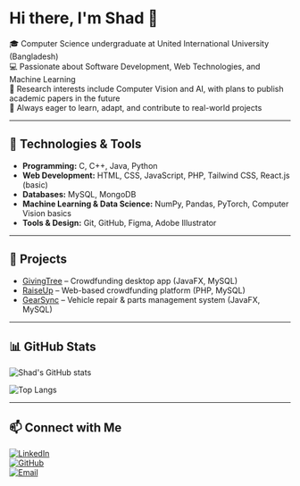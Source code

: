 # Hi there, I'm Shad 👋  

🎓 Computer Science undergraduate at United International University (Bangladesh)  
💻 Passionate about Software Development, Web Technologies, and Machine Learning  
📖 Research interests include Computer Vision and AI, with plans to publish academic papers in the future  
🚀 Always eager to learn, adapt, and contribute to real-world projects  

---

## 🔧 Technologies & Tools  
- **Programming:** C, C++, Java, Python  
- **Web Development:** HTML, CSS, JavaScript, PHP, Tailwind CSS, React.js (basic)  
- **Databases:** MySQL, MongoDB  
- **Machine Learning & Data Science:** NumPy, Pandas, PyTorch, Computer Vision basics  
- **Tools & Design:** Git, GitHub, Figma, Adobe Illustrator  

---

## 📌 Projects  
- [GivingTree](https://github.com/M-R-Saad/GivingTree) – Crowdfunding desktop app (JavaFX, MySQL)  
- [RaiseUp](https://github.com/M-R-Saad/RaiseUp) – Web-based crowdfunding platform (PHP, MySQL)  
- [GearSync](https://github.com/M-R-Saad/GearSync) – Vehicle repair & parts management system (JavaFX, MySQL)  

---

## 📊 GitHub Stats  
![Shad's GitHub stats](https://github-readme-stats.vercel.app/api?username=M-R-Saad&show_icons=true&theme=tokyonight)  

![Top Langs](https://github-readme-stats.vercel.app/api/top-langs/?username=M-R-Saad&layout=compact&theme=tokyonight)  

---

## 📫 Connect with Me  
[![LinkedIn](https://img.shields.io/badge/LinkedIn-blue?logo=linkedin&logoColor=white)](https://www.linkedin.com/in/muhaiminul-rashid-shad-277562312/)  
[![GitHub](https://img.shields.io/badge/GitHub-black?logo=github&logoColor=white)](https://github.com/M-R-Saad)  
[![Email](https://img.shields.io/badge/Email-D14836?logo=gmail&logoColor=white)](mailto:mshad221487@bscse.uiu.ac.bd)  


<!--
**M-R-Saad/M-R-Saad** is a ✨ _special_ ✨ repository because its `README.md` (this file) appears on your GitHub profile.

Here are some ideas to get you started:

- 🔭 I’m currently working on ...
- 🌱 I’m currently learning ...
- 👯 I’m looking to collaborate on ...
- 🤔 I’m looking for help with ...
- 💬 Ask me about ...
- 📫 How to reach me: ...
- 😄 Pronouns: ...
- ⚡ Fun fact: ...
-->
